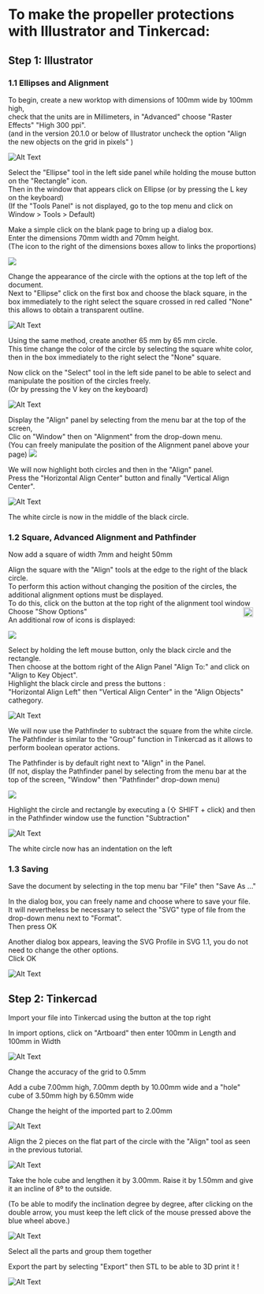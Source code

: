 # To make the propeller protections with Illustrator and Tinkercad:

## Step 1: Illustrator

### 1.1 Ellipses and Alignment

To begin, create a new worktop with dimensions of 100mm wide by 100mm high,  
check that the units are in Millimeters, in "Advanced" choose "Raster Effects" "High 300 ppi".  
(and in the version 20.1.0 or below of Illustrator uncheck the option "Align the new objects on the grid in pixels" )

![Alt Text](Gifs2/05.gif)

Select the "Ellipse" tool in the left side panel while holding the mouse button on the "Rectangle" icon.  
Then in the window that appears click on Ellipse (or by pressing the L key on the keyboard)  
(If the "Tools Panel" is not displayed, go to the top menu and click on Window > Tools > Default)
  
Make a simple click on the blank page to bring up a dialog box.  
Enter the dimensions 70mm width and 70mm height.  
(The icon to the right of the dimensions boxes allow to links the proportions)

<img src="Gifs2/Ellipse_Box.png">

Change the appearance of the circle with the options at the top left of the document.  
Next to "Ellipse" click on the first box and choose the black square, in the box immediately to the right select the square crossed in red called "None" this allows to obtain a transparent outline.

![Alt Text](Gifs2/06.gif)

Using the same method, create another 65 mm by 65 mm circle.  
This time change the color of the circle by selecting the square white color, then in the box immediately to the right select the "None" square.

Now click on the "Select" tool in the left side panel to be able to select and manipulate the position of the circles freely.  
(Or by pressing the V key on the keyboard)

![Alt Text](Gifs2/07.gif)

Display the "Align" panel by selecting from the menu bar at the top of the screen,  
Clic on "Window" then on "Alignment" from the drop-down menu.  
(You can freely manipulate the position of the Alignment panel above your page)
<img src="Gifs2/Alignment_Simple_Box.png">

We will now highlight both circles and then in the "Align" panel.  
Press the "Horizontal Align Center" button and finally "Vertical Align Center".

![Alt Text](Gifs2/08.gif)

The white circle is now in the middle of the black circle.

### 1.2 Square, Advanced Alignment and Pathfinder

Now add a square of width 7mm and height 50mm

Align the square with the "Align" tools at the edge to the right of the black circle.  
To perform this action without changing the position of the circles, the additional alignment options must be displayed.  
To do this, click on the button at the top right of the alignment tool window <img src="Gifs2/Options.svg" style = "float: right; margin-right: 7px;" width = "20" height = "20">
Choose "Show Options"  
An additional row of icons is displayed:

<img src="Gifs2/Alignment_Box.png">

Select by holding the left mouse button, only the black circle and the rectangle.  
Then choose at the bottom right of the Align Panel "Align To:" and click on "Align to Key Object".  
Highlight the black circle and press the buttons :  
"Horizontal Align Left" then "Vertical Align Center" in the "Align Objects" cathegory.

![Alt Text](Gifs2/09.gif)

We will now use the Pathfinder to subtract the square from the white circle.  
The Pathfinder is similar to the "Group" function in Tinkercad as it allows to perform boolean operator actions.

The Pathfinder is by default right next to "Align" in the Panel.  
(If not, display the Pathfinder panel by selecting from the menu bar at the top of the screen,
"Window" then "Pathfinder" drop-down menu)

<img src="Gifs2/Pathfinder_box.png">

Highlight the circle and rectangle by executing a (⇧ SHIFT + click) and then in the Pathfinder window use the function "Subtraction"

![Alt Text](Gifs2/10.gif)

The white circle now has an indentation on the left

### 1.3 Saving

Save the document by selecting in the top menu bar "File" then "Save As ..."

In the dialog box, you can freely name and choose where to save your file.  
It will nevertheless be necessary to select the "SVG" type of file from the drop-down menu next to "Format".  
Then press OK

Another dialog box appears, leaving the SVG Profile in SVG 1.1, you do not need to change the other options.  
Click OK

![Alt Text](Gifs2/11.gif)

## Step 2: Tinkercad

Import your file into Tinkercad using the button at the top right

In import options, click on "Artboard" then enter 100mm in Length and 100mm in Width

![Alt Text](Gifs2/12.gif)

Change the accuracy of the grid to 0.5mm

Add a cube 7.00mm high, 7.00mm depth by 10.00mm wide and a "hole" cube of 3.50mm high by 6.50mm wide

Change the height of the imported part to 2.00mm

![Alt Text](Gifs2/13.gif)

Align the 2 pieces on the flat part of the circle with the "Align" tool as seen in the previous tutorial.

![Alt Text](Gifs2/14.gif)

Take the hole cube and lengthen it by 3.00mm.
Raise it by 1.50mm and give it an incline of 8º to the outside.

(To be able to modify the inclination degree by degree, after clicking on the double arrow, you must keep the left click of the mouse pressed above the blue wheel above.)

![Alt Text](Gifs2/15.gif)

Select all the parts and group them together

Export the part by selecting "Export" then STL to be able to 3D print it !

![Alt Text](Gifs2/16.gif)
